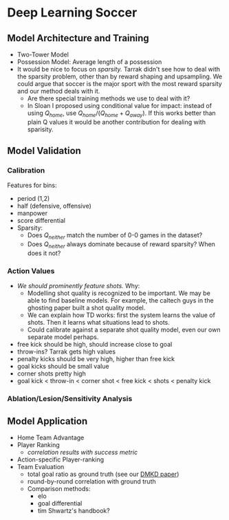 # Deep Learning Soccer

## Model Architecture and Training

- Two-Tower Model
- Possession Model: Average length of a possession
- It would be nice to focus on *sparsity.* Tarrak didn't see how to deal with the sparsity problem, other than by reward shaping and upsampling. We could argue that soccer is the major sport with the most reward sparsity and our method deals with it. 
  - Are there special training methods we use to deal with it?
  - In Sloan I proposed using conditional value for impact: instead of using $Q_{home}$, use $Q_{home}/(Q_{home}+Q_{away})$. If this works better than plain Q values it would be another contribution for dealing with sparisity.

## Model Validation

### Calibration

Features for bins:

- period (1,2)
- half (defensive, offensive)
- manpower
- score differential
- Sparsity:
  - Does $Q_{neither}$ match the number of 0-0 games in the dataset?
  - Does $Q_{neither}$ always dominate because of reward sparsity? When does it not?

### Action Values

- *We should prominently feature shots.* Why:
  - Modelling shot quality is recognized to be important. We may be able to find baseline models. For example, the caltech guys in the ghosting paper built a shot quality model.
  - We can explain how TD works: first the system learns the value of shots. Then it learns what situations lead to shots. 
  - Could calibrate against a separate shot quality model, even our own separate model perhaps.
- free kick should be high, should increase close to goal
- throw-ins? Tarrak gets high values
- penalty kicks should be very high, higher than free kick
- goal kicks should be small value
- corner shots pretty high
- goal kick < throw-in < corner shot < free kick < shots < penalty kick

### Ablation/Lesion/Sensitivity Analysis

## Model Application

- Home Team Advantage
- Player Ranking
  - *correlation results with success metric*
- Action-specific Player-ranking
- Team Evaluation
  - total goal ratio as ground truth (see our [DMKD paper](http://rdcu.be/ql8n))
  - round-by-round correlation with ground truth
  - Comparison methods:
    - elo
    - goal differential
    - tim Shwartz's handbook?





